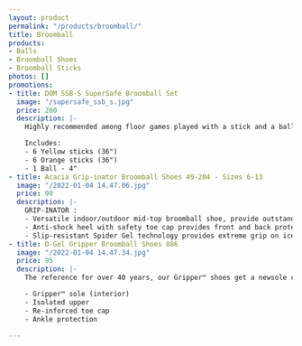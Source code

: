 ```yaml
---
layout: product
permalink: "/products/broomball/"
title: Broomball
products:
- Balls
- Broomball Shoes
- Broomball Sticks
photos: []
promotions:
- title: DOM SSB-S SuperSafe Broomball Set
  image: "/supersafe_ssb_s.jpg"
  price: 260
  description: |-
    Highly recommended among floor games played with a stick and a ball. The ball is swept along rather than being wildly swung at. The design of the stick also contributes to the safety of the game as the head has a flat surface, is semi-rounded along the bottom and has a big radius around the edges. Head is made from polyurethane Skinex® foam

    Includes:
    - 6 Yellow sticks (36")
    - 6 Orange sticks (36")
    - 1 Ball - 4"
- title: Acacia Grip-inator Broomball Shoes 49-204 - Sizes 6-13
  image: "/2022-01-04 14.47.06.jpg"
  price: 90
  description: |-
    GRIP-INATOR :
    - Versatile indoor/outdoor mid-top broomball shoe, provide outstanding comfort, durability and breathability.
    - Anti-shock heel with safety toe cap provides front and back protection while lightweight foam mid-sole adds cushioning for extra comfort.
    - Slip-resistant Spider Gel technology provides extreme grip on ice
- title: D-Gel Gripper Broomball Shoes 886
  image: "/2022-01-04 14.47.34.jpg"
  price: 95
  description: |-
    The reference for over 40 years, our Gripper™ shoes get a newsole compound to improve resistance, while offering the same reliable traction on ice.

    - Gripper™ sole (interior)
    - Isolated upper
    - Re-inforced toe cap
    - Ankle protection

---
```

